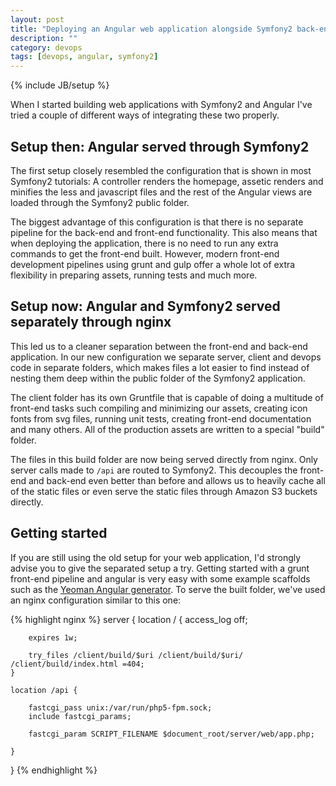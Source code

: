 ```yaml
---
layout: post
title: "Deploying an Angular web application alongside Symfony2 back-end"
description: ""
category: devops 
tags: [devops, angular, symfony2]
---
```

{% include JB/setup %}

When I started building web applications with Symfony2 and Angular I've tried a couple of different ways of integrating these two properly. 

## Setup then: Angular served through Symfony2

The first setup closely resembled the configuration that is shown in most Symfony2 tutorials: A controller renders the homepage, assetic renders and minifies the less and javascript files and the rest of the Angular views are loaded through the Symfony2 public folder.

The biggest advantage of this configuration is that there is no separate pipeline for the back-end and front-end functionality. This also means that when deploying the application, there is no need to run any extra commands to get the front-end built. However, modern front-end development pipelines using grunt and gulp offer a whole lot of extra flexibility in preparing assets, running tests and much more. 

## Setup now: Angular and Symfony2 served separately through nginx

This led us to a cleaner separation between the front-end and back-end application. In our new configuration we separate server, client and devops code in separate folders, which makes files a lot easier to find instead of nesting them deep within the public folder of the Symfony2 application.

The client folder has its own Gruntfile that is capable of doing a multitude of front-end tasks such compiling and minimizing our assets, creating icon fonts from svg files, running unit tests, creating front-end documentation and many others. All of the production assets are written to a special "build" folder.

The files in this build folder are now being served directly from nginx. Only server calls made to `/api` are routed to Symfony2. This decouples the front-end and back-end even better than before and allows us to heavily cache all of the static files or even serve the static files through Amazon S3 buckets directly.

## Getting started

If you are still using the old setup for your web application, I'd strongly advise you to give the separated setup a try. Getting started with a grunt front-end pipeline and angular is very easy with some example scaffolds such as the [Yeoman Angular generator](https://github.com/yeoman/generator-angular). To serve the built folder, we've used an nginx configuration similar to this one:

{% highlight nginx %}
server {
    location / {
        access_log off;
        
        expires 1w;

        try_files /client/build/$uri /client/build/$uri/ /client/build/index.html =404;
    }

    location /api {

        fastcgi_pass unix:/var/run/php5-fpm.sock;
        include fastcgi_params;

        fastcgi_param SCRIPT_FILENAME $document_root/server/web/app.php;

    }
}
{% endhighlight %}